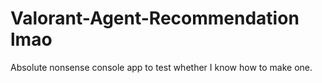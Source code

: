 # Valorant-Agent-Recommendation lmao
Absolute nonsense console app to test whether I know how to make one.
